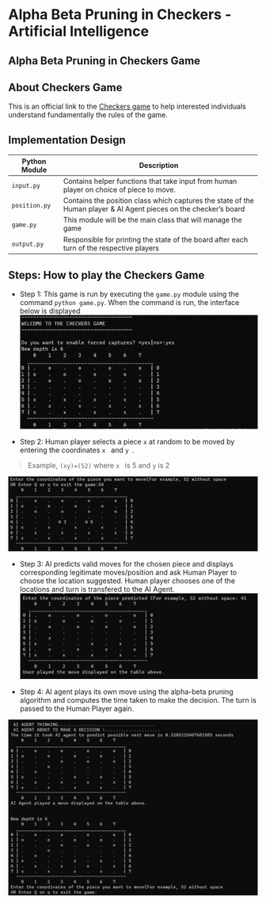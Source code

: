# Alpha Beta Pruning in Checkers - Artificial Intelligence
## Alpha Beta Pruning in Checkers Game

## About Checkers Game
This is an official link to the [Checkers game](https://www.officialgamerules.org/checkers) to help interested individuals understand fundamentally the rules of the game.


## Implementation Design
|  Python Module  | Description |
| --- | --- | 
| `input.py` | Contains helper functions that take input from human player on choice of piece to move. | 
| `position.py` | Contains the position class which captures the state of the Human player & AI Agent pieces on the checker’s board | 
| `game.py` | This module will be the main class that will manage the game | 
| `output.py` | Responsible for printing the state of the board after each turn of the respective players |


## Steps: How to play the Checkers Game
- Step 1: This game is run by executing the `game.py` module using the command `python game.py`.
When the command is run, the interface below is displayed
![Screenshot](Pictures/Picture1.png)

- Step 2: Human player selects a piece `x` at random to be moved by entering the coordinates `x ` and `y `.
> Example, `(xy)=(52)` where `x ` is 5 and `y` is 2 


![Screenshot](Pictures/gameplay.jpg)
- Step 3: AI predicts valid moves for the chosen piece and displays corresponding legitimate moves/position and ask Human Player to choose the location suggested. Human player chooses one of the locations and turn is transfered to the AI Agent.
![Screenshot](Pictures/gameplay2.jpg)

- Step 4: AI agent plays its own move using the alpha-beta pruning algorithm and computes the time taken to make the decision. The turn is passed to the Human Player again.

![Screenshot](Pictures/gameplay3.jpg)







